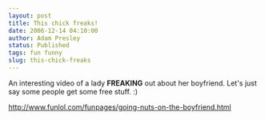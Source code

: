 ```yaml
---
layout: post
title: This chick freaks!
date: 2006-12-14 04:10:00
author: Adam Presley
status: Published
tags: fun funny
slug: this-chick-freaks
---
```

An interesting video of a lady **FREAKING** out about her boyfriend.
Let's just say some people get some free stuff. :)

<http://www.funlol.com/funpages/going-nuts-on-the-boyfriend.html>
